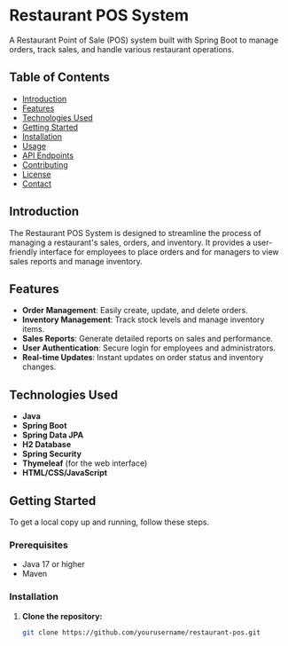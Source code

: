 # Restaurant POS System

A Restaurant Point of Sale (POS) system built with Spring Boot to manage orders, track sales, and handle various restaurant operations.

## Table of Contents

- [Introduction](#introduction)
- [Features](#features)
- [Technologies Used](#technologies-used)
- [Getting Started](#getting-started)
- [Installation](#installation)
- [Usage](#usage)
- [API Endpoints](#api-endpoints)
- [Contributing](#contributing)
- [License](#license)
- [Contact](#contact)

## Introduction

The Restaurant POS System is designed to streamline the process of managing a restaurant's sales, orders, and inventory. It provides a user-friendly interface for employees to place orders and for managers to view sales reports and manage inventory.

## Features

- **Order Management**: Easily create, update, and delete orders.
- **Inventory Management**: Track stock levels and manage inventory items.
- **Sales Reports**: Generate detailed reports on sales and performance.
- **User Authentication**: Secure login for employees and administrators.
- **Real-time Updates**: Instant updates on order status and inventory changes.

## Technologies Used

- **Java**
- **Spring Boot**
- **Spring Data JPA**
- **H2 Database**
- **Spring Security**
- **Thymeleaf** (for the web interface)
- **HTML/CSS/JavaScript**

## Getting Started

To get a local copy up and running, follow these steps.

### Prerequisites

- Java 17 or higher
- Maven

### Installation

1. **Clone the repository:**

   ```sh
   git clone https://github.com/yourusername/restaurant-pos.git
